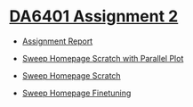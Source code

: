 # [DA6401 Assignment 2](https://wandb.ai/sivasankar1234/DA6401/reports/DA6401-Assignment-2--VmlldzoxMjAyNjgyNw)



- [Assignment Report](https://wandb.ai/da24s016-indian-institute-of-technology-madras/da6401-assignment2/reports/DA6401-Assignment-2--VmlldzoxMjA5OTc1MQ)

- [Sweep Homepage Scratch with Parallel Plot](https://wandb.ai/da24s016-indian-institute-of-technology-madras/da6401-assignment2/sweeps/letqkeos?nw=nwuserda24s016)

- [Sweep Homepage Scratch](https://wandb.ai/da24s016-indian-institute-of-technology-madras/da6401-assignment2?nw=nwuserda24s016)

- [Sweep Homepage Finetuning](https://wandb.ai/da24s016-indian-institute-of-technology-madras/resnet50-pytorch-tuning/sweeps/im2xbayo?nw=nwuserda24s016)

